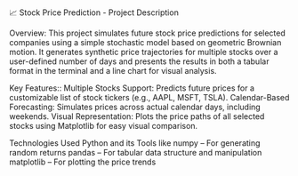 📈 Stock Price Prediction - Project Description

Overview:
This project simulates future stock price predictions for selected companies using a simple stochastic model
based on geometric Brownian motion. It generates synthetic price trajectories for multiple stocks over a
user-defined number of days and presents the results in both a tabular format in the terminal and a line chart for visual analysis.

Key Features::
Multiple Stocks Support: Predicts future prices for a customizable list of stock tickers (e.g., AAPL, MSFT, TSLA).
Calendar-Based Forecasting: Simulates prices across actual calendar days, including weekends.
Visual Representation: Plots the price paths of all selected stocks using Matplotlib for easy visual comparison.

Technologies Used
Python and its Tools like
     numpy – For generating random returns
     pandas – For tabular data structure and manipulation
     matplotlib – For plotting the price trends


